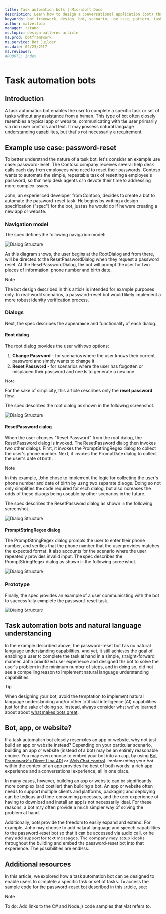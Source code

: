 ```yaml
---
title: Task automation bots | Microsoft Docs
description: Learn how to design a conversational application (bot) that can automate tasks.
keywords: bot framework, design, bot, scenario, use case, pattern, task automation
author: matvelloso
manager: rstand
ms.topic: design-patterns-article
ms.prod: botframework
ms.service: Bot Builder
ms.date: 02/23/2017
ms.reviewer:
#ROBOTS: Index
---
```

# Task automation bots

## Introduction

A task automation bot enables the user to complete a specific task or set of tasks without any assistance from a human. 
This type of bot often closely resembles a typical app or website, communicating with the user primarily via rich user controls and text. 
It may possess natural language understanding capabilites, but that's not necessarily a requirement. 

## Example use case: password-reset

To better understand the nature of a task bot, let's consider an example use case: password-reset. 
The Contoso company receives several help desk calls each day from employees who need to reset their passwords. 
Contoso wants to automate the simple, repeatable task of resetting a employee's password, so that help desk agents 
can devote their time to addressing more complex issues. 

John, an experienced developer from Contoso, decides to create a bot to automate the password-reset task. 
He begins by writing a design specification ("spec") for the bot, just as he would do if he were creating a new app or website. 

### Navigation model

The spec defines the following navigation model:

![Dialog Structure](media/designing-bots/patterns/simple-task1.png)

As this diagram shows, the user begins at the RootDialog and from there, 
will be directed to the ResetPasswordDialog when they request a password reset. 
At the ResetPasswordDialog, the bot will prompt the user for two pieces of information: phone number and birth date. 

> [!NOTE]
> The bot design described in this article is intended for example purposes only. 
> In real-world scenarios, a password-reset bot would likely implement a more robust identity verification process.

### Dialogs

Next, the spec describes the appearance and functionality of each dialog. 

#### Root dialog

The root dialog provides the user with two options: 

1. **Change Password** - for scenarios where the user knows their current password and simply wants to change it
2. **Reset Password** - for scenarios where the user has forgotten or misplaced their password and needs to generate a new one

> [!NOTE]
> For the sake of simplicity, this article describes only the **reset password** flow.

The spec describes the root dialog as shown in the following screenshot.

![Dialog Structure](media/designing-bots/patterns/simple-task2.png)

#### ResetPassword dialog

When the user chooses "Reset Password" from the root dialog, the ResetPassword dialog is invoked. 
The ResetPassword dialog then invokes two other dialogs. 
First, it invokes the PromptStringRegex dialog to collect the user's phone number. 
Next, it invokes the PromptDate dialog to collect the user's date of birth. 

> [!NOTE]
> In this example, John chose to implement the logic for collecting the user's phone number 
> and date of birth by using two separate dialogs. 
> Doing so not only simplifies the code required for each dialog, but also increases the odds of these 
> dialogs being useable by other scenarios in the future. 

The spec describes the ResetPassword dialog as shown in the following screenshot.

![Dialog Structure](media/designing-bots/patterns/simple-task3.png)

#### PromptStringRegex dialog

The PromptStringRegex dialog prompts the user to enter their phone number, and verifies that the phone number 
that the user provides matches the expected format. 
It also accounts for the scenario where the user repeatedly provides invalid input. 
The spec describes the PromptStringRegex dialog as shown in the following screenshot.

![Dialog Structure](media/designing-bots/patterns/simple-task4.png)

### Prototype

Finally, the spec provides an example of a user communicating with the bot to successfully complete the password-reset task.

![Dialog Structure](media/designing-bots/patterns/simple-task5.png)

## Task automation bots and natural language understanding

In the example described above, the password-reset bot has no natural language understanding capabilities. 
And yet, it still achieves the goal of enabling a user to complete the task at hand in a simple, straight-forward manner. 
John prioritized user experience and designed the bot to solve the user's problem in the minimum number of steps, 
and in doing so, did not see a compelling reason to implement natural language understanding capabilities. 

> [!TIP]
> When designing your bot, avoid the temptation to implement natural language understanding and/or
> other artificial intelligence (AI) capabilities just for the sake of doing so. 
> Instead, always consider what we've learned about about [what makes bots great](bot-framework-design-overview.md#design-guidance). 

## Bot, app, or website?

If a task automation bot closely resembles an app or website, why not just build an app or website instead? 
Depending on your particular scenario, building an app or website (instead of a bot) may be an entirely reasonable choice. 
You may even choose to embed your bot into an app, by using [Bot Framework's Direct Line API](https://docs.botframework.com/en-us/restapi/DirectLine3/#navtitle) 
or <a href="https://github.com/Microsoft/BotFramework-WebChat" target="_blank">Web Chat control</a>. 
Implementing your bot within the context of an app provides the best of both worlds: a rich app experience and a conversational experience, all in one place. 

In many cases, however, building an app or website can be significantly more complex (and costlier) than building a bot. 
An app or website often needs to support multiple clients and platforms, packaging and deploying 
can be tedious and time-consuming processes, and the user experience of having to download and install an app is not necessarily ideal. 
For these reasons, a bot may often provide a much simpler way of solving the problem at hand. 

Additionally, bots provide the freedom to easily expand and extend. 
For example, John may choose to add natural language and speech capabilities to the password-reset bot so that it can be accessed via audio call, 
or he may add support for text messages. 
The company may setup kiosks throughout the building and embed the password-reset bot into that experience. 
The possibilities are endless. 

## Additional resources

In this article, we explored how a task automation bot can be designed to enable users
to complete a specific task or set of tasks. To access the sample code for the password-reset bot 
described in this article, see: 

> [!NOTE]
> To do: Add links to the C# and Node.js code samples that Mat refers to.
